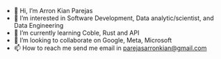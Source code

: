 - 👋 Hi, I’m Arron Kian Parejas
- 👀 I’m interested in Software Development, Data analytic/scientist, and Data Engineering
- 🌱 I’m currently learning Coble, Rust and API
- 💞️ I’m looking to collaborate on Google, Meta, Microsoft
- 📫 How to reach me send me email in parejasarronkian@gmail.com

<!---
darknecrocities/darknecrocities is a ✨ special ✨ repository because its `README.md` (this file) appears on your GitHub profile.
You can click the Preview link to take a look at your changes.
--->
